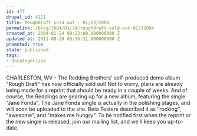 ```yaml
---
id: 477
drupal_id: 4111
title: RoughDraft sold out - 01/23/2004
permalink: /blog/2004/01/24/roughdraft-sold-out-01232004
created_at: 2004-01-24 09:22:00.000000000 Z
updated_at: 2011-08-20 03:36:31.000000000 Z
promoted: true
state: published
tags:
- Uncategorized
---
```

CHARLESTON, WV - The Redding Brothers' self-produced demo album "Rough Draft" has now officially sold out! Not to worry, plans are already being made for a reprint that should be ready in a couple of weeks. And of course, the Reddings are gearing up for a new album, featuring the single "Jane Fonda". The Jane Fonda single is actually in the polishing stages, and will soon be uploaded to the site. Beta Testers described it as "rocking", "awesome", and "makes me hungry". To be notified first when the reprint or the new single is released, join our mailing list, and we'll keep you up-to-date.
